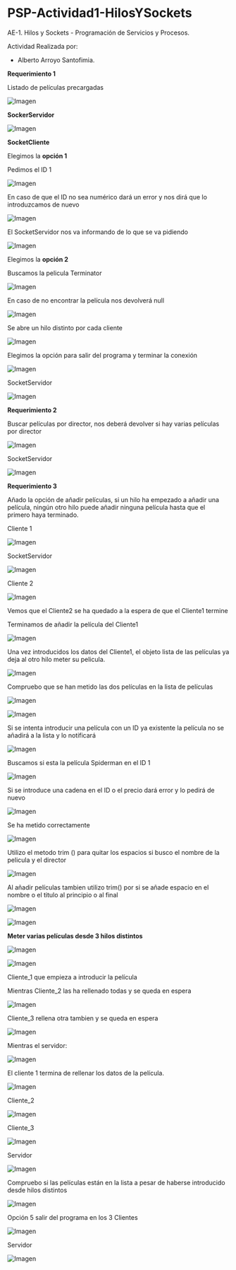 ﻿# PSP-Actividad1-HilosYSockets

AE-1. Hilos y Sockets - Programación de Servicios y Procesos.

Actividad Realizada por:
- Alberto Arroyo Santofimia.


**Requerimiento 1**

Listado de películas precargadas

![Imagen](imgReadme/i000.png)

**SockerServidor**

![Imagen](imgReadme/i005.png)

**SocketCliente**

Elegimos la **opción 1**

Pedimos el ID 1

![Imagen](imgReadme/i006.png)

En caso de que el ID no sea numérico dará un error y nos dirá que lo introduzcamos de nuevo

![Imagen](imgReadme/i007.png)

El SocketServidor nos va informando de lo que se va pidiendo

![Imagen](imgReadme/i008.png)

Elegimos la **opción 2**

Buscamos la pelicula Terminator

![Imagen](imgReadme/i009.png)

En caso de no encontrar la película nos devolverá null

![Imagen](imgReadme/i010.png)

Se abre un hilo distinto por cada cliente

![Imagen](imgReadme/i026.png)

Elegimos la opción para salir del programa y terminar la conexión 

![Imagen](imgReadme/i011.png)

SocketServidor

![Imagen](imgReadme/i012.png)

**Requerimiento 2**

Buscar películas por director, nos deberá devolver si hay varias películas por director

![Imagen](imgReadme/i013.png)

SocketServidor

![Imagen](imgReadme/i014.png)

**Requerimiento 3**

Añado la opción de añadir películas, si un hilo ha empezado a añadir una película, ningún otro hilo puede añadir ninguna película hasta que el primero haya terminado. 

Cliente 1

![Imagen](imgReadme/i015.png)

SocketServidor

![Imagen](imgReadme/i016.png)

Cliente 2

![Imagen](imgReadme/i017.png)

Vemos que el Cliente2 se ha quedado a la espera de que el Cliente1 termine

Terminamos de añadir la película del Cliente1

![Imagen](imgReadme/i018.png)



Una vez introducidos los datos del Cliente1, el objeto lista de las películas ya deja al otro hilo meter su pelicula.

![Imagen](imgReadme/i019.png)

Compruebo que se han metido las dos películas en la lista de películas 

![Imagen](imgReadme/i020.png)

![Imagen](imgReadme/i021.png)

Si se intenta introducir una película con un ID ya existente la película no se añadirá a la lista y lo notificará

![Imagen](imgReadme/i022.png)

Buscamos si esta la película Spiderman en el ID 1

![Imagen](imgReadme/i023.png)

Si se introduce una cadena en el ID o el precio dará error y lo pedirá de nuevo

![Imagen](imgReadme/i024.png)

Se ha metido correctamente

![Imagen](imgReadme/i025.png)

Utilizo el metodo trim () para quitar los espacios si busco el nombre de la pelicula y el director

![Imagen](imgReadme/i027.png)

Al añadir películas tambien utilizo trim() por si se añade espacio en el nombre o el titulo al principio o al final

![Imagen](imgReadme/i028.png)

![Imagen](imgReadme/i029.png)

**Meter varias películas desde 3 hilos distintos**

![Imagen](imgReadme/i030.png)

![Imagen](imgReadme/i031.png)

Cliente\_1 que empieza a introducir la película


Mientras Cliente\_2 las ha rellenado todas y se queda en espera

![Imagen](imgReadme/i032.png)

Cliente\_3 rellena otra tambien y se queda en espera

![Imagen](imgReadme/i033.png)

Mientras el servidor:

![Imagen](imgReadme/i034.png)

El cliente 1 termina de rellenar los datos de la película.

![Imagen](imgReadme/i035.png)

Cliente\_2

![Imagen](imgReadme/i036.png)

Cliente\_3

![Imagen](imgReadme/i037.png)

Servidor

![Imagen](imgReadme/i038.png)

Compruebo si las películas están en la lista a pesar de haberse introducido desde hilos distintos

![Imagen](imgReadme/i039.png)

Opción 5 salir del programa en los 3 Clientes

![Imagen](imgReadme/i041.png)

Servidor

![Imagen](imgReadme/i040.png)
